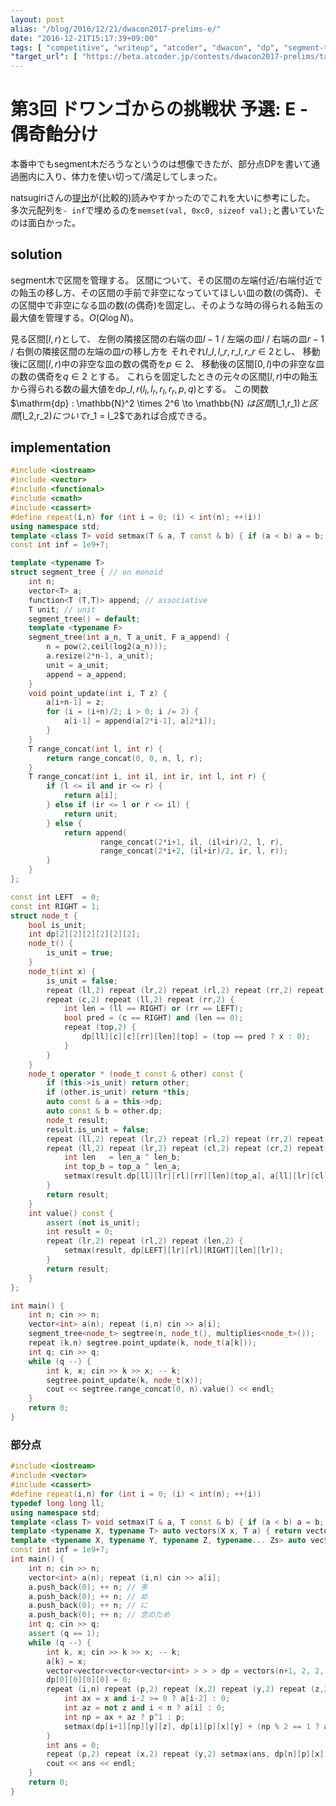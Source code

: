 ```yaml
---
layout: post
alias: "/blog/2016/12/21/dwacon2017-prelims-e/"
date: "2016-12-21T15:17:39+09:00"
tags: [ "competitive", "writeup", "atcoder", "dwacon", "dp", "segment-tree" ]
"target_url": [ "https://beta.atcoder.jp/contests/dwacon2017-prelims/tasks/dwango2017qual_e" ]
---
```


# 第3回 ドワンゴからの挑戦状 予選: E - 偶奇飴分け

本番中でもsegment木だろうなというのは想像できたが、部分点DPを書いて通過圏内に入り、体力を使い切って/満足してしまった。

natsugiriさんの[提出](https://beta.atcoder.jp/contests/dwacon2017-prelims/submissions/1029490)が(比較的)読みやすかったのでこれを大いに参考にした。
多次元配列を`- inf`で埋めるのを`memset(val, 0xc0, sizeof val);`と書いていたのは面白かった。

## solution

segment木で区間を管理する。
区間について、その区間の左端付近/右端付近での飴玉の移し方、その区間の手前で非空になっていてほしい皿の数(の偶奇)、その区間中で非空になる皿の数(の偶奇)を固定し、そのような時の得られる飴玉の最大値を管理する。$O(Q \log N)$。

見る区間$[l,r)$として、
左側の隣接区間の右端の皿$l-1$ / 左端の皿$l$ / 右端の皿$r-1$ / 右側の隣接区間の左端の皿$r$の移し方を
それぞれ$l\_l, l\_r, r\_l, r\_r \in 2$とし、
移動後に区間$[l,r)$中の非空な皿の数の偶奇を$p \in 2$、
移動後の区間$[0,l)$中の非空な皿の数の偶奇を$q \in 2$
とする。
これらを固定したときの元々の区間$[l,r)$中の飴玉から得られる数の最大値を$\mathrm{dp}\_{l,r}(l_l, l_r, r_l, r_r, p, q)$とする。
この関数$\mathrm{dp} : \mathbb{N}^2 \times 2^6 \to \mathbb{N} $は区間$[l_1,r_1)$と区間$[l_2,r_2)$について$r_1 = l_2$であれば合成できる。

## implementation

``` c++
#include <iostream>
#include <vector>
#include <functional>
#include <cmath>
#include <cassert>
#define repeat(i,n) for (int i = 0; (i) < int(n); ++(i))
using namespace std;
template <class T> void setmax(T & a, T const & b) { if (a < b) a = b; }
const int inf = 1e9+7;

template <typename T>
struct segment_tree { // on monoid
    int n;
    vector<T> a;
    function<T (T,T)> append; // associative
    T unit; // unit
    segment_tree() = default;
    template <typename F>
    segment_tree(int a_n, T a_unit, F a_append) {
        n = pow(2,ceil(log2(a_n)));
        a.resize(2*n-1, a_unit);
        unit = a_unit;
        append = a_append;
    }
    void point_update(int i, T z) {
        a[i+n-1] = z;
        for (i = (i+n)/2; i > 0; i /= 2) {
            a[i-1] = append(a[2*i-1], a[2*i]);
        }
    }
    T range_concat(int l, int r) {
        return range_concat(0, 0, n, l, r);
    }
    T range_concat(int i, int il, int ir, int l, int r) {
        if (l <= il and ir <= r) {
            return a[i];
        } else if (ir <= l or r <= il) {
            return unit;
        } else {
            return append(
                    range_concat(2*i+1, il, (il+ir)/2, l, r),
                    range_concat(2*i+2, (il+ir)/2, ir, l, r));
        }
    }
};

const int LEFT  = 0;
const int RIGHT = 1;
struct node_t {
    bool is_unit;
    int dp[2][2][2][2][2][2];
    node_t() {
        is_unit = true;
    }
    node_t(int x) {
        is_unit = false;
        repeat (ll,2) repeat (lr,2) repeat (rl,2) repeat (rr,2) repeat (len,2) repeat (top,2) dp[ll][lr][rl][rr][len][top] = - inf;
        repeat (c,2) repeat (ll,2) repeat (rr,2) {
            int len = (ll == RIGHT) or (rr == LEFT);
            bool pred = (c == RIGHT) and (len == 0);
            repeat (top,2) {
                dp[ll][c][c][rr][len][top] = (top == pred ? x : 0);
            }
        }
    }
    node_t operator * (node_t const & other) const {
        if (this->is_unit) return other;
        if (other.is_unit) return *this;
        auto const & a = this->dp;
        auto const & b = other.dp;
        node_t result;
        result.is_unit = false;
        repeat (ll,2) repeat (lr,2) repeat (rl,2) repeat (rr,2) repeat (len,2) repeat (top,2) result.dp[ll][lr][rl][rr][len][top] = - inf;
        repeat (ll,2) repeat (lr,2) repeat (cl,2) repeat (cr,2) repeat (rl,2) repeat (rr,2) repeat (len_a,2) repeat (len_b,2) repeat (top_a,2) {
            int len   = len_a ^ len_b;
            int top_b = top_a ^ len_a;
            setmax(result.dp[ll][lr][rl][rr][len][top_a], a[ll][lr][cl][cr][len_a][top_a] + b[cl][cr][rl][rr][len_b][top_b]);
        }
        return result;
    }
    int value() const {
        assert (not is_unit);
        int result = 0;
        repeat (lr,2) repeat (rl,2) repeat (len,2) {
            setmax(result, dp[LEFT][lr][rl][RIGHT][len][lr]);
        }
        return result;
    }
};

int main() {
    int n; cin >> n;
    vector<int> a(n); repeat (i,n) cin >> a[i];
    segment_tree<node_t> segtree(n, node_t(), multiplies<node_t>());
    repeat (k,n) segtree.point_update(k, node_t(a[k]));
    int q; cin >> q;
    while (q --) {
        int k, x; cin >> k >> x; -- k;
        segtree.point_update(k, node_t(x));
        cout << segtree.range_concat(0, n).value() << endl;
    }
    return 0;
}
```

### 部分点

``` c++
#include <iostream>
#include <vector>
#include <cassert>
#define repeat(i,n) for (int i = 0; (i) < int(n); ++(i))
typedef long long ll;
using namespace std;
template <class T> void setmax(T & a, T const & b) { if (a < b) a = b; }
template <typename X, typename T> auto vectors(X x, T a) { return vector<T>(x, a); }
template <typename X, typename Y, typename Z, typename... Zs> auto vectors(X x, Y y, Z z, Zs... zs) { auto cont = vectors(y, z, zs...); return vector<decltype(cont)>(x, cont); }
const int inf = 1e9+7;
int main() {
    int n; cin >> n;
    vector<int> a(n); repeat (i,n) cin >> a[i];
    a.push_back(0); ++ n; // 多
    a.push_back(0); ++ n; // め
    a.push_back(0); ++ n; // に
    a.push_back(0); ++ n; // 念のため
    int q; cin >> q;
    assert (q == 1);
    while (q --) {
        int k, x; cin >> k >> x; -- k;
        a[k] = x;
        vector<vector<vector<vector<int> > > > dp = vectors(n+1, 2, 2, 2, - inf);
        dp[0][0][0][0] = 0;
        repeat (i,n) repeat (p,2) repeat (x,2) repeat (y,2) repeat (z,2) {
            int ax = x and i-2 >= 0 ? a[i-2] : 0;
            int az = not z and i < n ? a[i] : 0;
            int np = ax + az ? p^1 : p;
            setmax(dp[i+1][np][y][z], dp[i][p][x][y] + (np % 2 == 1 ? ax + az : 0));
        }
        int ans = 0;
        repeat (p,2) repeat (x,2) repeat (y,2) setmax(ans, dp[n][p][x][y]);
        cout << ans << endl;
    }
    return 0;
}
```
